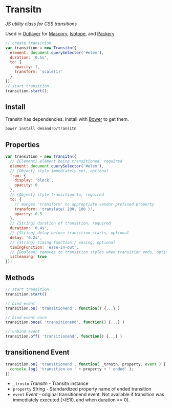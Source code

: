 # Transitn

_JS utility class for CSS transitions_

Used in [Outlayer](github.com/metafizzy/outlayer) for [Masonry](http://masonry.desandro.com), [Isotope](http://isotope.metafizzy.co), and [Packery](http://packery.metafizzy.co)

``` js
// create transition
var transition = new Transitn({
  element: document.querySelector('#elem'),
  duration: '0.5s',
  to: {
    opacity: 1,
    transform: 'scale(1)'
  }
});
// start transition
transition.start();
```


## Install

Transitn has dependencies. Install with [Bower](http://bower.io) to get them.

``` bash
bower install desandro/transitn
```

## Properties

``` js
var transition = new Transitn({  
  // {Element} element being transitioned, required
  element: document.querySelector('#elem'), 
  // {Object} style immediately set, optional
  from: {
    display: 'block',
    opacity: 0
  },
  // {Object} style transition to, required
  to: {
    // munges 'transform' to appropriate vendor-prefixed property
    transform: 'translate( 200, 100 )',
    opacity: 0.5
  },
  // {String} duration of transition, required
  duration: '0.4s',
  // {String} delay before transition starts, optional
  delay: '0.2s',
  // {String} timing function / easing, optional
  timingFunction: 'ease-in-out',
  // {Boolean} removes to transition styles when transition ends, optional
  isCleaning: true
});
```

## Methods

``` js
// start transition
transition.start()

// bind event
transition.on( 'transitionend', function() {...} )

// bind event once
transition.once( 'transitionend', function() {...} )

// unbind event
transition.off( 'transitionend', function() {...} )
```

## transitionend Event

``` js
transition.on( 'transitionend', function( _trnstn, property, event ) {
  console.log( 'transition on ' + property + ' ended' );
});
```

+ `_trnstn` _Transitn_ - Transitn instance
+ `property` _String_ - Standardized property name of ended transition
+ `event` _Event_ - original transitionend event. Not available if transition was immediately executed (<IE10, and when duration == 0).
